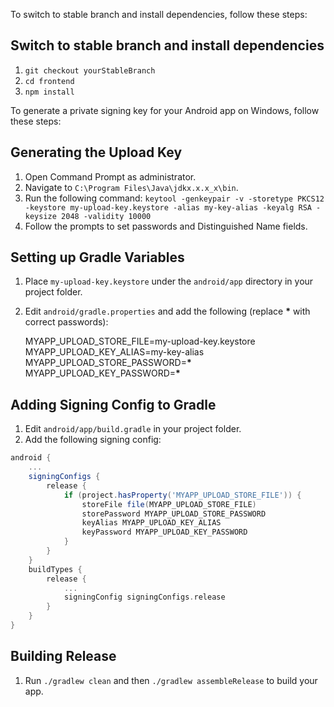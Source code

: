 To switch to stable branch and install dependencies, follow these steps:

## Switch to stable branch and install dependencies

1. `git checkout yourStableBranch`
2. `cd frontend`
3. `npm install`

To generate a private signing key for your Android app on Windows, follow these steps:

## Generating the Upload Key

1. Open Command Prompt as administrator.
2. Navigate to `C:\Program Files\Java\jdkx.x.x_x\bin`.
3. Run the following command:
   `keytool -genkeypair -v -storetype PKCS12 -keystore my-upload-key.keystore -alias my-key-alias -keyalg RSA -keysize 2048 -validity 10000`
4. Follow the prompts to set passwords and Distinguished Name fields.

## Setting up Gradle Variables

1. Place `my-upload-key.keystore` under the `android/app` directory in your project folder.
2. Edit `android/gradle.properties` and add the following (replace **\*** with correct passwords):

   MYAPP_UPLOAD_STORE_FILE=my-upload-key.keystore
   MYAPP_UPLOAD_KEY_ALIAS=my-key-alias
   MYAPP_UPLOAD_STORE_PASSWORD=**\***
   MYAPP_UPLOAD_KEY_PASSWORD=**\***

## Adding Signing Config to Gradle

1. Edit `android/app/build.gradle` in your project folder.
2. Add the following signing config:

```groovy
android {
    ...
    signingConfigs {
        release {
            if (project.hasProperty('MYAPP_UPLOAD_STORE_FILE')) {
                storeFile file(MYAPP_UPLOAD_STORE_FILE)
                storePassword MYAPP_UPLOAD_STORE_PASSWORD
                keyAlias MYAPP_UPLOAD_KEY_ALIAS
                keyPassword MYAPP_UPLOAD_KEY_PASSWORD
            }
        }
    }
    buildTypes {
        release {
            ...
            signingConfig signingConfigs.release
        }
    }
}
```

## Building Release

1. Run `./gradlew clean` and then `./gradlew assembleRelease` to build your app.
